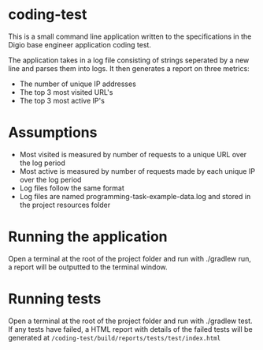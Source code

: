 # coding-test

This is a small command line application written to the specifications in the Digio base engineer application coding test.

The application takes in a log file consisting of strings seperated by a new line and parses them into logs. It then generates a report on three metrics:
- The number of unique IP addresses
- The top 3 most visited URL's
- The top 3 most active IP's

# Assumptions

- Most visited is measured by number of requests to a unique URL over the log period
- Most active is measured by number of requests made by each unique IP over the log period
- Log files follow the same format
- Log files are named programming-task-example-data.log and stored in the project resources folder

# Running the application

Open a terminal at the root of the project folder and run with ./gradlew run, a report will be outputted to the terminal window.

# Running tests

Open a terminal at the root of the project folder and run with ./gradlew test. 
If any tests have failed, a HTML report with details of the failed tests will be generated at ```/coding-test/build/reports/tests/test/index.html```
